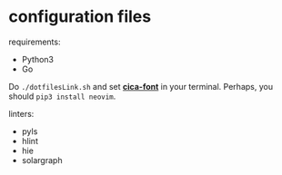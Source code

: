 # configuration files

requirements:

- Python3
- Go

Do `./dotfilesLink.sh` and set [**cica-font**](github.com/miiton/Cica) in your terminal.
Perhaps, you should `pip3 install neovim`.

linters:

- pyls
- hlint
- hie
- solargraph
